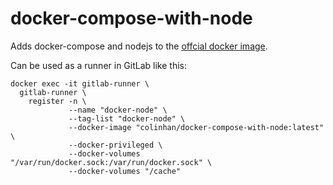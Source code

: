 # docker-compose-with-node
Adds docker-compose and nodejs to the [offcial docker image](https://hub.docker.com/_/docker/).

Can be used as a runner in GitLab like this:

```
docker exec -it gitlab-runner \
  gitlab-runner \
    register -n \
             --name "docker-node" \
             --tag-list "docker-node" \
             --docker-image "colinhan/docker-compose-with-node:latest" \
             --docker-privileged \
             --docker-volumes "/var/run/docker.sock:/var/run/docker.sock" \
             --docker-volumes "/cache"
```
